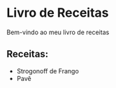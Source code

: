# Livro de Receitas

Bem-vindo ao meu livro de receitas

## Receitas:
- Strogonoff de Frango
- Pavê
